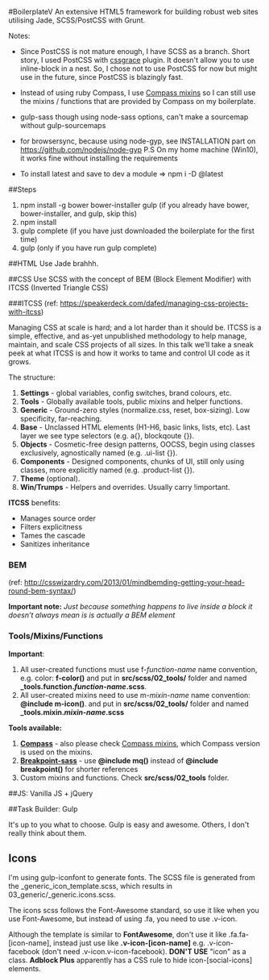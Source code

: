 #BoilerplateV 
An extensive HTML5 framework for building robust web sites utilising Jade, SCSS/PostCSS with Grunt.

Notes:
* Since PostCSS is not mature enough, I have SCSS as a branch. Short story, I used PostCSS with [cssgrace](https://github.com/cssdream/cssgrace) plugin. It doesn't allow you to use inline-block in a nest. So, I chose not to use PostCSS for now but might use in the future, since PostCSS is blazingly fast.

* Instead of using ruby Compass, I use [Compass mixins](https://github.com/Igosuki/compass-mixins) so I can still use the mixins / functions that are provided by Compass on my boilerplate.

* gulp-sass though using node-sass options, can't make a sourcemap without gulp-sourcemaps
* for browsersync, because using node-gyp, see INSTALLATION part on https://github.com/nodejs/node-gyp
   P.S On my home machine (Win10), it works fine without installing the requirements

* To install latest and save to dev a module => npm i -D <module>@latest


##Steps
1. npm install -g bower bower-installer gulp (if you already have bower, bower-installer, and gulp, skip this)
2. npm install
3. gulp complete (if you have just downloaded the boilerplate for the first time)
4. gulp (only if you have run gulp complete)

##HTML
Use Jade brahhh.

##CSS
Use SCSS with the concept of BEM (Block Element Modifier) with ITCSS (Inverted Triangle CSS)

###ITCSS 
(ref: https://speakerdeck.com/dafed/managing-css-projects-with-itcss)

Managing CSS at scale is hard; and a lot harder than it should be. ITCSS is a simple, effective, and as-yet unpublished methodology to help manage, maintain, and scale CSS projects of all sizes. 
In this talk we’ll take a sneak peek at what ITCSS is and how it works to tame and control UI code as it grows.

The structure:

1. **Settings** - global variables, config switches, brand colours, etc.
2. **Tools** - Globally available tools, public mixins and helper functions.
3. **Generic** - Ground-zero styles (normalize.css, reset, box-sizing). Low specificity, far-reaching.
4. **Base** - Unclassed HTML elements (H1-H6, basic links, lists, etc). Last layer we see type selectors (e.g. a{}, blockqoute {}).
5. **Objects** - Cosmetic-free design patterns, OOCSS, begin using classes exclusively, agnostically named (e.g. .ui-list {}).
6. **Components** - Designed components, chunks of UI, still only using classes, more explicitly named (e.g. .product-list {}).
7. **Theme** (optional).
8. **Win/Trumps** - Helpers and overrides. Usually carry !important.

**ITCSS** benefits:
* Manages source order
* Filters explicitness
* Tames the cascade
* Sanitizes inheritance

### BEM
(ref: http://csswizardry.com/2013/01/mindbemding-getting-your-head-round-bem-syntax/)

**Important note:**
*Just because something happens to live inside a block it doesn’t always mean is is actually a BEM element*

### Tools/Mixins/Functions
**Important**:

1. All user-created functions must use f-*function-name* name convention, e.g. color: **f-color()** and put in **src/scss/02_tools/** folder and named **_tools.function.*function-name*.scss**.
2. All user-created mixins need to use m-*mixin-name* name convention: **@include m-icon()**. and put in **src/scss/02_tools/** folder and named **_tools.mixin.*mixin-name*.scss**


**Tools available:**

1. [**Compass**](http://compass-style.org/reference/compass/) - also please check [Compass mixins](https://github.com/Igosuki/compass-mixins), which Compass version is used on the mixins.
2. [**Breakpoint-sass**](http://breakpoint-sass.com/) - use **@include mq()** instead of **@include breakpoint()** for shorter references
3. Custom mixins and functions. Check **src/scss/02_tools** folder. 

##JS: Vanilla JS + jQuery

##Task Builder: Gulp

It's up to you what to choose. Gulp is easy and awesome. Others, I don't really think about them.

## Icons

I'm using gulp-iconfont to generate fonts. The SCSS file is generated from the \_generic\_icon\_template.scss, which results in 03\_generic/\_generic.icons.scss. 

The icons scss follows the Font-Awesome standard, so use it like when you use Font-Awesome, but instead of using .fa, you need to use .v-icon. 

Although the template is similar to **FontAwesome**,  don't use it like .fa.fa-[icon-name], instead just use like **.v-icon-[icon-name]** e.g. .v-icon-facebook (don't need .v-icon.v-icon-facebook). **DON'T USE** "icon" as a class. **Adblock Plus** apparently has a CSS rule to hide icon-[social-icons] elements.
